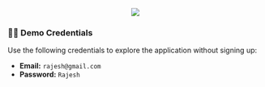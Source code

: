 <p align="center">
  <a href="https://ecommerce-1-uzc1.onrender.com/" target="_blank">
    <img src="https://img.shields.io/badge/Visit%20Portfolio-Online-blue?style=for-the-badge">
  </a>
</p>


### 🧑‍💻 Demo Credentials
Use the following credentials to explore the application without signing up:

- **Email:** `rajesh@gmail.com`  
- **Password:** `Rajesh`

